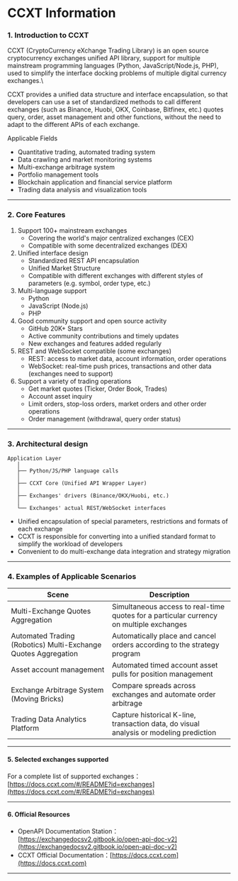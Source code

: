# CCXT Information

### 1. Introduction to CCXT

CCXT (CryptoCurrency eXchange Trading Library) is an open source cryptocurrency exchanges unified API library, support for multiple mainstream programming languages (Python, JavaScript/Node.js, PHP), used to simplify the interface docking problems of multiple digital currency exchanges.\


CCXT provides a unified data structure and interface encapsulation, so that developers can use a set of standardized methods to call different exchanges (such as Binance, Huobi, OKX, Coinbase, Bitfinex, etc.) quotes query, order, asset management and other functions, without the need to adapt to the different APIs of each exchange.

Applicable Fields

* Quantitative trading, automated trading system
* Data crawling and market monitoring systems
* Multi-exchange arbitrage system
* Portfolio management tools
* Blockchain application and financial service platform
* Trading data analysis and visualization tools

***

### 2. Core Features

1. Support 100+ mainstream exchanges
   * Covering the world's major centralized exchanges (CEX)
   * Compatible with some decentralized exchanges (DEX)
2. Unified interface design
   * Standardized REST API encapsulation
   * Unified Market Structure
   * Compatible with different exchanges with different styles of parameters (e.g. symbol, order type, etc.)
3. Multi-language support
   * Python
   * JavaScript (Node.js)
   * PHP
4. Good community support and open source activity
   * GitHub 20K+ Stars
   * Active community contributions and timely updates
   * New exchanges and features added regularly
5. REST and WebSocket compatible (some exchanges)
   * REST: access to market data, account information, order operations
   * WebSocket: real-time push prices, transactions and other data (exchanges need to support)
6. Support a variety of trading operations
   * Get market quotes (Ticker, Order Book, Trades)
   * Account asset inquiry
   * Limit orders, stop-loss orders, market orders and other order operations
   * Order management (withdrawal, query order status)

***

### 3. Architectural design

```
Application Layer 
   │
   ├── Python/JS/PHP language calls 
   │
   ├── CCXT Core (Unified API Wrapper Layer) 
   │
   ├── Exchanges' drivers (Binance/OKX/Huobi, etc.) 
   │
   └── Exchanges' actual REST/WebSocket interfaces
```

* Unified encapsulation of special parameters, restrictions and formats of each exchange
* CCXT is responsible for converting into a unified standard format to simplify the workload of developers
* Convenient to do multi-exchange data integration and strategy migration

***

### 4. Examples of Applicable Scenarios

| Scene                                                          | Description                                                                             |
| -------------------------------------------------------------- | --------------------------------------------------------------------------------------- |
| Multi-Exchange Quotes Aggregation                              | Simultaneous access to real-time quotes for a particular currency on multiple exchanges |
| Automated Trading (Robotics) Multi-Exchange Quotes Aggregation | Automatically place and cancel orders according to the strategy program                 |
| Asset account management                                       | Automated timed account asset pulls for position management                             |
| Exchange Arbitrage System (Moving Bricks)                      | Compare spreads across exchanges and automate order arbitrage                           |
| Trading Data Analytics Platform                                | Capture historical K-line, transaction data, do visual analysis or modeling prediction  |

***

#### 5. Selected exchanges supported

For a complete list of supported exchanges：[https://docs.ccxt.com/#/README?id=exchanges](https://docs.ccxt.com/#/README?id=exchanges)

***

#### 6. Official Resources

* OpenAPI Documentation Station：[https://exchangedocsv2.gitbook.io/open-api-doc-v2](https://exchangedocsv2.gitbook.io/open-api-doc-v2)
* CCXT Official Documentation：[https://docs.ccxt.com](https://docs.ccxt.com)

***
